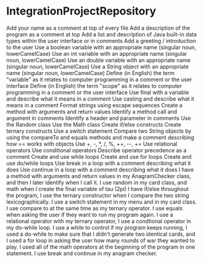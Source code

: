 # IntegrationProjectRepository
Add your name as a comment at top of every file
Add a description of the program as a comment at top
Add a list and description of Java built-in data types within the user interface or in comments
Add a greeting / introduction to the user
Use a boolean variable with an appropriate name  (singular noun, lowerCamelCase)
Use an int variable with an appropriate name (singular noun, lowerCamelCase)
Use an double variable with an appropriate name (singular noun, lowerCamelCase)
Use a String object with an appropriate name (singular noun, lowerCamelCase)
Define (in English) the term "variable" as it relates to computer programming in a comment or the user interface
Define (in English) the term "scope" as it relates to computer programming in a comment or the user interface
Use final with a variable and describe what it means in a comment
Use casting and describe what it means in a comment
Format strings using escape sequences
Create a method with arguments and return values
Identify a method call and argument in comments
Identify a header and parameter in comments
Use the Random class
Use the Math class
Create if/else constructs
Create ternary constructs
Use a switch statement
Compare two String objects by using the compareTo and equals methods and make a comment describing how == works with objects
Use +, -, *, /, %, ++, --, += 
Use relational operators
Use conditional operators
Describe operator precedence as a comment
Create and use while loops
Create and use for loops
Create and use do/while loops
Use break in a loop with a comment describing what it does
Use continue in a loop with a comment describing what it does
I have a method with arguments and return values in my AnagramChecker class, and then I later identify when I call it. I use random
in my card class, and math when I create the final variable of tau (2pi)
I have if/else throughout the program, I use the ternary constructor when I compare the two string lexicographically.
I use a switch statement in my menu and in my card class. I use compare to at the same time as my ternary operator. I use equals when asking the user if they want to run my program again. I use a relational operator with my ternary operator, I use a condtional operator in my do-while loop. I use a while to control if my program keeps running, I used a do-while to make sure that I didn't generate two identical 
cards, and I used a for loop in asking the user how many rounds of war they wanted to play. I used all of the math operators at the beginning of the program in one statement. I use break and continue in my anagram checker. 
